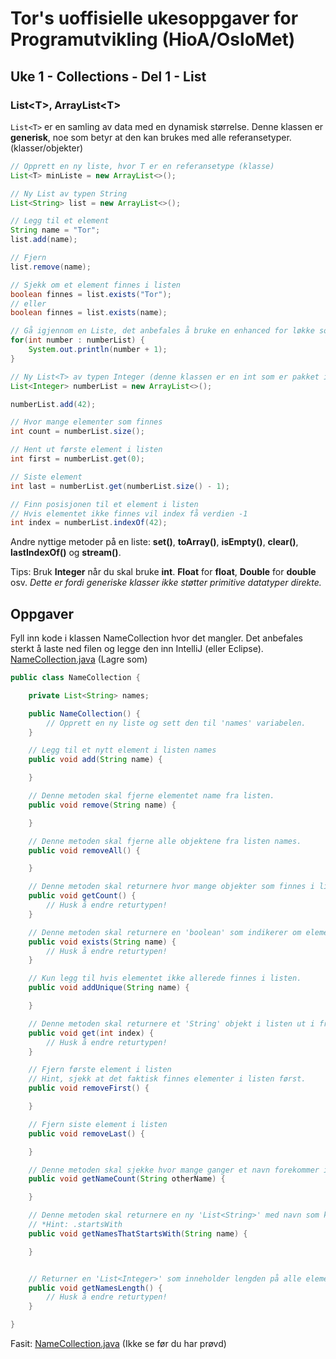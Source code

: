 # Tor's uoffisielle ukesoppgaver for Programutvikling (HioA/OsloMet)
## Uke 1 - Collections - Del 1 - List

### List\<T\>, ArrayList\<T\>
`List<T>` er en samling av data med en dynamisk størrelse.
Denne klassen er **generisk**, noe som betyr at den kan brukes med alle referansetyper. (klasser/objekter)

```java
// Opprett en ny liste, hvor T er en referansetype (klasse)
List<T> minListe = new ArrayList<>();

// Ny List av typen String
List<String> list = new ArrayList<>();

// Legg til et element
String name = "Tor";
list.add(name);

// Fjern
list.remove(name);

// Sjekk om et element finnes i listen
boolean finnes = list.exists("Tor");
// eller
boolean finnes = list.exists(name);

// Gå igjennom en Liste, det anbefales å bruke en enhanced for løkke som regel
for(int number : numberList) {
	System.out.println(number + 1);
}

```

```java
// Ny List<T> av typen Integer (denne klassen er en int som er pakket inn i en klasse)
List<Integer> numberList = new ArrayList<>();

numberList.add(42);

// Hvor mange elementer som finnes
int count = numberList.size();

// Hent ut første element i listen
int first = numberList.get(0);

// Siste element
int last = numberList.get(numberList.size() - 1);

// Finn posisjonen til et element i listen
// Hvis elementet ikke finnes vil index få verdien -1
int index = numberList.indexOf(42);

```
Andre nyttige metoder på en liste: **set()**, **toArray()**, **isEmpty()**, **clear()**, **lastIndexOf()** og **stream()**.

Tips: Bruk **Integer** når du skal bruke **int**. **Float** for **float**, **Double** for **double** osv.
*Dette er fordi generiske klasser ikke støtter primitive datatyper direkte.*

## Oppgaver
Fyll inn kode i klassen NameCollection hvor det mangler.
Det anbefales sterkt å laste ned filen og legge den inn IntelliJ (eller Eclipse).
[NameCollection.java](http://nudua.com/files/NameCollection.java) (Lagre som)

```java
public class NameCollection {

    private List<String> names;

    public NameCollection() {
        // Opprett en ny liste og sett den til 'names' variabelen.
    }

    // Legg til et nytt element i listen names
    public void add(String name) {

    }

    // Denne metoden skal fjerne elementet name fra listen.
    public void remove(String name) {

    }

    // Denne metoden skal fjerne alle objektene fra listen names.
    public void removeAll() {

    }

    // Denne metoden skal returnere hvor mange objekter som finnes i listen names.
    public void getCount() {
        // Husk å endre returtypen!
    }

    // Denne metoden skal returnere en 'boolean' som indikerer om elementet finnes i listen eller ikke.
    public void exists(String name) {
        // Husk å endre returtypen!
    }

    // Kun legg til hvis elementet ikke allerede finnes i listen.
    public void addUnique(String name) {

    }

    // Denne metoden skal returnere et 'String' objekt i listen ut i fra indeksen i listen.
    public void get(int index) {
        // Husk å endre returtypen!
    }

    // Fjern første element i listen
    // Hint, sjekk at det faktisk finnes elementer i listen først.
    public void removeFirst() {

    }

    // Fjern siste element i listen
    public void removeLast() {

    }

    // Denne metoden skal sjekke hvor mange ganger et navn forekommer i listen names.
    public void getNameCount(String otherName) {

    }

    // Denne metoden skal returnere en ny 'List<String>' med navn som kun starter på 'name'.
    // *Hint: .startsWith
    public void getNamesThatStartsWith(String name) {

    }


    // Returner en 'List<Integer>' som inneholder lengden på alle elementen i listen names.
    public void getNamesLength() {
        // Husk å endre returtypen!
    }

}
```
Fasit: [NameCollection.java](http://nudua.com/files/NameCollection.java) (Ikke se før du har prøvd)


